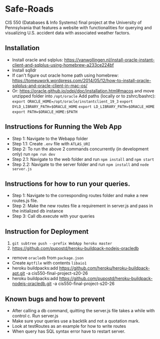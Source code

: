 # Safe-Roads
CIS 550 (Databases &amp; Info Systems) final project at the University of Pennsylvania that features a website with functionalities for querying and visualizing U.S. accident data with associated weather factors.

## Installation
* Install oracle and sqlplus: https://vanwollingen.nl/install-oracle-instant-client-and-sqlplus-using-homebrew-a233ce224bf
* Install sqlldr
* If can't figure out oracle home path using homebrew: https://tomeuwork.wordpress.com/2014/05/12/how-to-install-oracle-sqlplus-and-oracle-client-in-mac-os/
* Or: https://oracle.github.io/odpi/doc/installation.html#macos and move unzipped folder into `/opt/oracle`
Add paths (locally or to zshrc/bashrc): 
`export ORACLE_HOME=/opt/oracle/instantclient_19_3`
`export DYLD_LIBRARY_PATH=$ORACLE_HOME`
`export LD_LIBRARY_PATH=$ORACLE_HOME`
`export PATH=$ORACLE_HOME:$PATH`

## Instructions for Running the Web App
* Step 1: Navigate to the Webapp folder 
* Step 1.1: Create `.env` file with `ATLAS_URI`
* Step 2: To run the above 2 commands concurrently (in development only) run `npm run dev`
* Step 2.1: Navigate to the web folder and run `npm install` and `npm start`
* Step 2.2: Navigate to the server folder and run `npm install` and `node server.js`

## Instructions for how to run your queries. 
* Step 1: Navigate to the corresponding routes folder and make a new routes.js file. 
* Step 2: Make the new routes file a requirement in server.js and pass in the initialized db instance
* Step 3: Call db.execute with your queries

## Instruction for Deployment
1.  `git subtree push --prefix WebApp heroku master`
2. https://github.com/pupostd/heroku-buildpack-nodejs-oracledb
* remove `oracledb` from `package.json`
* Create `Aptfile` with contents `libaio1`
* heroku buildpacks:add https://github.com/heroku/heroku-buildpack-apt.git -a cis550-final-project-s20-26
* heroku buildpacks:add https://github.com/pupostd/heroku-buildpack-nodejs-oracledb.git -a cis550-final-project-s20-26

## Known bugs and how to prevent
* After calling a db command, quitting the server.js file takes a while with control c. Run server.js
* Make sure your queries use a backtik and not a quotation mark. 
* Look at testRoutes as an example for how to write routes
* When query has SQL syntax error have to restart server.